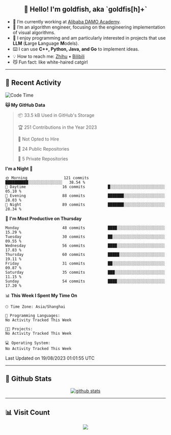 
<h2 align="center">👋 Hello! I'm goldfish, aka `goldfis[h]+`</h2>

- 📍 I’m currently working at [Alibaba DAMO Academy](https://damo.alibaba.com/).  
- 🌱 I’m an algorithm engineer, focusing on the engineering implementation of visual algorithms.  
- 💬 I enjoy programming and am particularly interested in projects that use **LLM** (**L**arge **L**anguage **M**odels).   
- ⌨️ I can use **C++, Python, Java, and Go** to implement ideas.  
- 💡 How to reach me: [Zhihu](https://www.zhihu.com/people/goldfishh) • [Bilibili](https://space.bilibili.com/11349246)  
- 😼 Fun fact: like white-haired catgirl  

-------

## 🔧 Recent Activity

<!--START_SECTION:waka-->
![Code Time](http://img.shields.io/badge/Code%20Time-13%20hrs%2028%20mins-blue)

**🐱 My GitHub Data** 

> 📦 33.5 kB Used in GitHub's Storage 
 > 
> 🏆 251 Contributions in the Year 2023
 > 
> 🚫 Not Opted to Hire
 > 
> 📜 24 Public Repositories 
 > 
> 🔑 5 Private Repositories 
 > 
**I'm a Night 🦉** 

```text
🌞 Morning                121 commits         ██████████░░░░░░░░░░░░░░░   38.54 % 
🌆 Daytime                16 commits          █░░░░░░░░░░░░░░░░░░░░░░░░   05.10 % 
🌃 Evening                88 commits          ███████░░░░░░░░░░░░░░░░░░   28.03 % 
🌙 Night                  89 commits          ███████░░░░░░░░░░░░░░░░░░   28.34 % 
```
📅 **I'm Most Productive on Thursday** 

```text
Monday                   48 commits          ████░░░░░░░░░░░░░░░░░░░░░   15.29 % 
Tuesday                  30 commits          ██░░░░░░░░░░░░░░░░░░░░░░░   09.55 % 
Wednesday                56 commits          ████░░░░░░░░░░░░░░░░░░░░░   17.83 % 
Thursday                 60 commits          █████░░░░░░░░░░░░░░░░░░░░   19.11 % 
Friday                   31 commits          ██░░░░░░░░░░░░░░░░░░░░░░░   09.87 % 
Saturday                 35 commits          ███░░░░░░░░░░░░░░░░░░░░░░   11.15 % 
Sunday                   54 commits          ████░░░░░░░░░░░░░░░░░░░░░   17.20 % 
```


📊 **This Week I Spent My Time On** 

```text
🕑︎ Time Zone: Asia/Shanghai

💬 Programming Languages: 
No Activity Tracked This Week

🐱‍💻 Projects: 
No Activity Tracked This Week

💻 Operating System: 
No Activity Tracked This Week
```


 Last Updated on 19/08/2023 01:01:55 UTC
<!--END_SECTION:waka-->

-------

## 📆 Github Stats

<p align="center">
    <a href="https://github.com/anuraghazra/github-readme-stats">
      <img src="https://github-readme-stats.vercel.app/api?username=goldfishh&show_icons=true&theme=dracula" alt="github stats" />
    </a>
</p>

-------

## 📊 Visit Count

<p align="center">
  <a href="https://count.getloli.com/"><img src="https://count.getloli.com/get/@:goldfishh?theme=rule34"></a>
</p>
